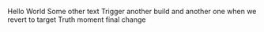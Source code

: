 Hello World
Some other text
Trigger another build
and another one when we revert to target
Truth moment
final change
